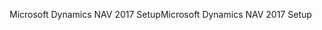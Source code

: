 <span data-ttu-id="61449-101">Microsoft Dynamics NAV 2017 Setup</span><span class="sxs-lookup"><span data-stu-id="61449-101">Microsoft Dynamics NAV 2017 Setup</span></span>